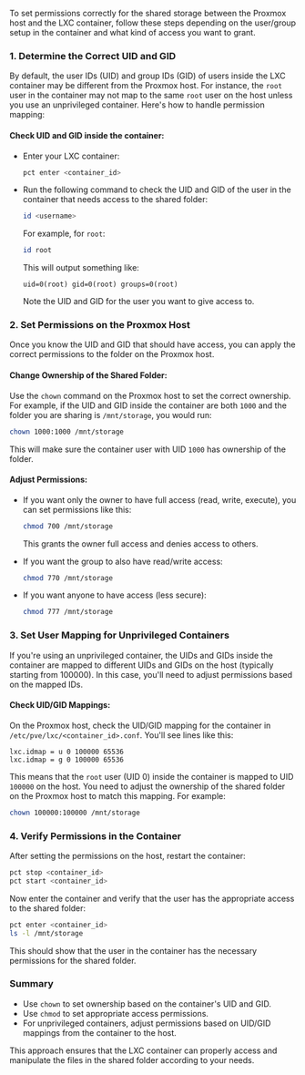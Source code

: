 To set permissions correctly for the shared storage between the Proxmox host and the LXC container, follow these steps depending on the user/group setup in the container and what kind of access you want to grant.

### 1. **Determine the Correct UID and GID**

By default, the user IDs (UID) and group IDs (GID) of users inside the LXC container may be different from the Proxmox host. For instance, the `root` user in the container may not map to the same `root` user on the host unless you use an unprivileged container. Here's how to handle permission mapping:

#### Check UID and GID inside the container:
- Enter your LXC container:
  ```bash
  pct enter <container_id>
  ```
- Run the following command to check the UID and GID of the user in the container that needs access to the shared folder:
  ```bash
  id <username>
  ```
  For example, for `root`:
  ```bash
  id root
  ```
  This will output something like:
  ```
  uid=0(root) gid=0(root) groups=0(root)
  ```
  Note the UID and GID for the user you want to give access to.

### 2. **Set Permissions on the Proxmox Host**

Once you know the UID and GID that should have access, you can apply the correct permissions to the folder on the Proxmox host.

#### Change Ownership of the Shared Folder:
Use the `chown` command on the Proxmox host to set the correct ownership. For example, if the UID and GID inside the container are both `1000` and the folder you are sharing is `/mnt/storage`, you would run:
```bash
chown 1000:1000 /mnt/storage
```
This will make sure the container user with UID `1000` has ownership of the folder.

#### Adjust Permissions:
- If you want only the owner to have full access (read, write, execute), you can set permissions like this:
  ```bash
  chmod 700 /mnt/storage
  ```
  This grants the owner full access and denies access to others.

- If you want the group to also have read/write access:
  ```bash
  chmod 770 /mnt/storage
  ```

- If you want anyone to have access (less secure):
  ```bash
  chmod 777 /mnt/storage
  ```

### 3. **Set User Mapping for Unprivileged Containers**

If you're using an unprivileged container, the UIDs and GIDs inside the container are mapped to different UIDs and GIDs on the host (typically starting from 100000). In this case, you'll need to adjust permissions based on the mapped IDs.

#### Check UID/GID Mappings:
On the Proxmox host, check the UID/GID mapping for the container in `/etc/pve/lxc/<container_id>.conf`. You'll see lines like this:
```
lxc.idmap = u 0 100000 65536
lxc.idmap = g 0 100000 65536
```
This means that the `root` user (UID 0) inside the container is mapped to UID `100000` on the host. You need to adjust the ownership of the shared folder on the Proxmox host to match this mapping. For example:
```bash
chown 100000:100000 /mnt/storage
```

### 4. **Verify Permissions in the Container**

After setting the permissions on the host, restart the container:
```bash
pct stop <container_id>
pct start <container_id>
```

Now enter the container and verify that the user has the appropriate access to the shared folder:
```bash
pct enter <container_id>
ls -l /mnt/storage
```

This should show that the user in the container has the necessary permissions for the shared folder.

### Summary
- Use `chown` to set ownership based on the container's UID and GID.
- Use `chmod` to set appropriate access permissions.
- For unprivileged containers, adjust permissions based on UID/GID mappings from the container to the host.

This approach ensures that the LXC container can properly access and manipulate the files in the shared folder according to your needs.